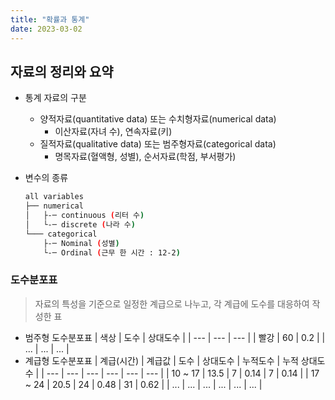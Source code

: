 ```yaml
---
title: "확률과 통계"
date: 2023-03-02
---
```


## 자료의 정리와 요약

- 통계 자료의 구분

  - 양적자료(quantitative data) 또는 수치형자료(numerical data)
    - 이산자료(자녀 수), 연속자료(키)
  - 질적자료(qualitative data) 또는 범주형자료(categorical data)
    - 명목자료(혈액형, 성별), 순서자료(학점, 부서평가)

- 변수의 종류
  ```bash
  all variables
  ├── numerical
  │   ├-─ continuous (리터 수)
  │   └-─ discrete (나라 수)
  └─── categorical
      ├-─ Nominal (성별)
      └-─ Ordinal (근무 한 시간 : 12-2)
  ```

### 도수분포표

> 자료의 특성을 기준으로 일정한 계급으로 나누고, 각 계급에 도수를 대응하여 작성한 표

- 범주형 도수분포표
  | 색상 | 도수 | 상대도수 |
  | --- | --- | --- |
  | 빨강 | 60 | 0.2 |
  | ... | ... | ... |
- 계급형 도수분포표
  | 계급(시간) | 계급값 | 도수 | 상대도수 | 누적도수 | 누적 상대도수 |
  | --- | --- | --- | --- | --- | --- |
  | 10 ~ 17 | 13.5 | 7 | 0.14 | 7 | 0.14 |
  | 17 ~ 24 | 20.5 | 24 | 0.48 | 31 | 0.62 |
  | ... | ... | ... | ... | ... | ... |
